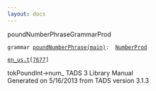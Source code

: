 ```yaml
---
layout: docs
---
```

<span class="title">poundNumberPhrase</span><span class="type">GrammarProd</span>

`grammar `<span class="classExtLink">[`poundNumberPhrase(main)`](../object/poundNumberPhrase(main).html)</span>` :   `[`NumberProd`](../object/NumberProd.html)

[`en_us.t`](../file/en_us.t.html)`[`[`7677`](../source/en_us.t.html#7677)`]`



tokPoundInt-\>num\_
TADS 3 Library Manual  
Generated on 5/16/2013 from TADS version 3.1.3


